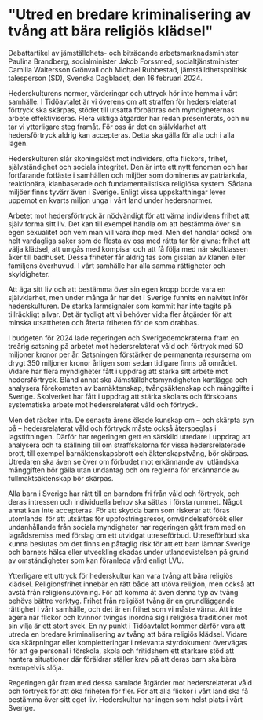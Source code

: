 # "Utred en bredare kriminalisering av tvång att bära religiös klädsel"

Debattartikel av jämställdhets\- och biträdande arbetsmarknadsminister Paulina Brandberg, socialminister Jakob Forssmed, socialtjänstminister Camilla Waltersson Grönvall och Michael Rubbestad, jämställdhetspolitisk talesperson (SD), Svenska Dagbladet, den 16 februari 2024\.


Hederskulturens normer, värderingar och uttryck hör inte hemma i vårt samhälle. I Tidöavtalet är vi överens om att straffen för hedersrelaterat förtryck ska skärpas, stödet till utsatta förbättras och myndigheternas arbete effektiviseras. Flera viktiga åtgärder har redan presenterats, och nu tar vi ytterligare steg framåt. För oss är det en självklarhet att hedersförtryck aldrig kan accepteras. Detta ska gälla för alla och i alla lägen.

Hederskulturen slår skoningslöst mot individers, ofta flickors, frihet, självständighet och sociala integritet. Den är inte ett nytt fenomen och har fortfarande fotfäste i samhällen och miljöer som domineras av patriarkala, reaktionära, klanbaserade och fundamentalistiska religiösa system. Sådana miljöer finns tyvärr även i Sverige. Enligt vissa uppskattningar lever uppemot en kvarts miljon unga i vårt land under hedersnormer.

Arbetet mot hedersförtryck är nödvändigt för att värna individens frihet att själv forma sitt liv. Det kan till exempel handla om att bestämma över sin egen sexualitet och vem man vill vara ihop med. Men det handlar också om helt vardagliga saker som de flesta av oss med rätta tar för givna: frihet att välja klädsel, att umgås med kompisar och att få följa med när skolklassen åker till badhuset. Dessa friheter får aldrig tas som gisslan av klanen eller familjens överhuvud. I vårt samhälle har alla samma rättigheter och skyldigheter.

Att äga sitt liv och att bestämma över sin egen kropp borde vara en självklarhet, men under många år har det i Sverige funnits en naivitet inför hederskulturen. De starka larmsignaler som kommit har inte tagits på tillräckligt allvar. Det är tydligt att vi behöver vidta fler åtgärder för att minska utsattheten och återta friheten för de som drabbas.

I budgeten för 2024 lade regeringen och Sverigedemokraterna fram en treårig satsning på arbetet mot hedersrelaterat våld och förtryck med 50 miljoner kronor per år. Satsningen förstärker de permanenta resurserna om drygt 350 miljoner kronor årligen som sedan tidigare finns på området. Vidare har flera myndigheter fått i uppdrag att stärka sitt arbete mot hedersförtryck. Bland annat ska Jämställdhetsmyndigheten kartlägga och analysera förekomsten av barnäktenskap, tvångsäktenskap och månggifte i Sverige. Skolverket har fått i uppdrag att stärka skolans och förskolans systematiska arbete mot hedersrelaterat våld och förtryck.

Men det räcker inte. De senaste årens ökade kunskap om – och skärpta syn på – hedersrelaterat våld och förtryck måste också återspeglas i lagstiftningen. Därför har regeringen gett en särskild utredare i uppdrag att analysera och ta ställning till om straffskalorna för vissa hedersrelaterade brott, till exempel barnäktenskapsbrott och äktenskapstvång, bör skärpas. Utredaren ska även se över om förbudet mot erkännande av  utländska månggiften bör gälla utan undantag och om reglerna för erkännande av fullmaktsäktenskap bör skärpas.

Alla barn i Sverige har rätt till en barndom fri från våld och förtryck, och deras intressen och individuella behov ska sättas i första rummet. Något annat kan inte accepteras. För att skydda barn som riskerar att föras utomlands  för att utsättas för uppfostringsresor, omvändelseförsök eller undanhållande från sociala myndigheter har regeringen gått fram med en lagrådsremiss med förslag om ett utvidgat utreseförbud. Utreseförbud ska kunna beslutas om det finns en påtaglig risk för att ett barn lämnar Sverige och barnets hälsa eller utveckling skadas under utlandsvistelsen på grund av omständigheter som kan föranleda vård enligt LVU.

Ytterligare ett uttryck för hederskultur kan vara tvång att bära religiös klädsel. Religionsfrihet innebär en rätt både att utöva religion, men också att avstå från religionsutövning. För att komma åt även denna typ av tvång behövs bättre verktyg. Frihet från religiöst tvång är en grundläggande rättighet i vårt samhälle, och det är en frihet som vi måste värna. Att inte agera när flickor och kvinnor tvingas inordna sig i religiösa traditioner mot sin vilja är ett stort svek. En ny punkt i Tidöavtalet kommer därför vara att utreda en bredare kriminalisering av tvång att bära religiös klädsel. Vidare ska skärpningar eller kompletteringar i relevanta styrdokument övervägas för att ge personal i förskola, skola och fritidshem ett starkare stöd att hantera situationer där föräldrar ställer krav på att deras barn ska bära exempelvis slöja.

Regeringen går fram med dessa samlade åtgärder mot hedersrelaterat våld och förtryck för att öka friheten för fler. För att alla flickor i vårt land ska få bestämma över sitt eget liv. Hederskultur har ingen som helst plats i vårt Sverige.
